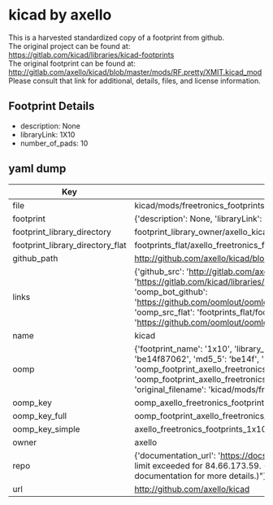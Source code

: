 # kicad by axello  
This is a harvested standardized copy of a footprint from github.  
The original project can be found at:  
https://gitlab.com/kicad/libraries/kicad-footprints  
The original footprint can be found at:
http://gitlab.com/axello/kicad/blob/master/mods/RF.pretty/XMIT.kicad_mod
Please consult that link for additional, details, files, and license information.  
## Footprint Details
* description: None  
* libraryLink: 1X10  
* number_of_pads: 10  
## yaml dump  
| Key | Value |  
| --- | --- |  
| file | kicad/mods/freetronics_footprints.pretty/1X10.kicad_mod |  
| footprint | {'description': None, 'libraryLink': '1X10', 'number_of_pads': 10} |  
| footprint_library_directory | footprint_library_owner/axello_kicad |  
| footprint_library_directory_flat | footprints_flat/axello_freetronics_footprints_1x10/working |  
| github_path | http://github.com/axello/kicad/blob/master/mods/freetronics_footprints.pretty/1X10.kicad_mod |  
| links | {'github_src': 'http://gitlab.com/axello/kicad/blob/master/mods/RF.pretty/XMIT.kicad_mod', 'github_src_repo': 'https://gitlab.com/kicad/libraries/kicad-footprints', 'oomp_bot': 'footprints/axello_freetronics_footprints_1x10/working', 'oomp_bot_github': 'https://github.com/oomlout/oomlout_oomp_footprint_bot/tree/main/footprints/axello_freetronics_footprints_1x10/working', 'oomp_src_flat': 'footprints_flat/footprints_flat/axello_freetronics_footprints_1x10/working', 'oomp_src_flat_github': 'https://github.com/oomlout/oomlout_oomp_footprint_src/tree/main/footprints_flat/axello_freetronics_footprints_1x10/working'} |  
| name | kicad |  
| oomp | {'footprint_name': '1x10', 'library_name': 'freetronics_footprints', 'md5': 'be14f87062e25720413703c651922770', 'md5_10': 'be14f87062', 'md5_5': 'be14f', 'md5_6': 'be14f8', 'oomp_key': 'oomp_axello_freetronics_footprints_1x10', 'oomp_key_extra': 'oomp_footprint_axello_freetronics_footprints_1x10', 'oomp_key_full': 'oomp_footprint_axello_freetronics_footprints_1x10_be14f8', 'oomp_key_simple': 'axello_freetronics_footprints_1x10', 'original_filename': 'kicad/mods/freetronics_footprints.pretty/1X10.kicad_mod', 'owner_name': 'axello'} |  
| oomp_key | oomp_axello_freetronics_footprints_1x10 |  
| oomp_key_full | oomp_footprint_axello_freetronics_footprints_1x10 |  
| oomp_key_simple | axello_freetronics_footprints_1x10 |  
| owner | axello |  
| repo | {'documentation_url': 'https://docs.github.com/rest/overview/resources-in-the-rest-api#rate-limiting', 'message': "API rate limit exceeded for 84.66.173.59. (But here's the good news: Authenticated requests get a higher rate limit. Check out the documentation for more details.)"} |  
| url | http://github.com/axello/kicad |  

